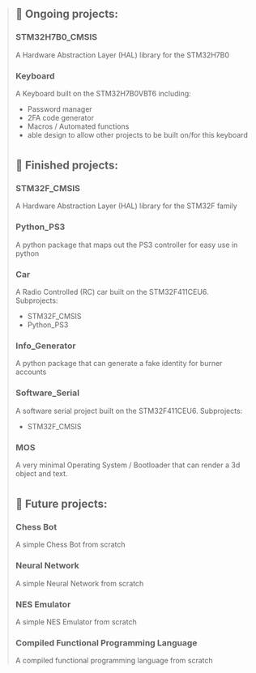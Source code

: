 >## 🌱 Ongoing projects:
>### STM32H7B0_CMSIS
> A Hardware Abstraction Layer (HAL) library for the STM32H7B0
>### Keyboard
> A Keyboard built on the STM32H7B0VBT6 including:
> * Password manager
> * 2FA code generator
> * Macros / Automated functions
> * able design to allow other projects to be built on/for this keyboard
>
>#
>## 🌳 Finished projects:
>### STM32F_CMSIS
> A Hardware Abstraction Layer (HAL) library for the STM32F family
> 
>### Python_PS3
> A python package that maps out the PS3 controller for easy use in python
> 
>### Car
> A Radio Controlled (RC) car built on the STM32F411CEU6. Subprojects:
> * STM32F_CMSIS
> * Python_PS3
> 
>### Info_Generator
> A python package that can generate a fake identity for burner accounts
> 
>### Software_Serial
> A software serial project built on the STM32F411CEU6. Subprojects:
> * STM32F_CMSIS
>
>### MOS
> A very minimal Operating System / Bootloader that can render a 3d object and text.
> 
>#
>## 🍃 Future projects:
> ### Chess Bot
> A simple Chess Bot from scratch
>
> ### Neural Network
> A simple Neural Network from scratch
>
> ### NES Emulator
> A simple NES Emulator from scratch
> 
> ### Compiled Functional Programming Language
> A compiled functional programming language from scratch


<!--
 TODO introduction
-->